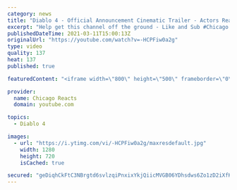 ```yaml
---
category: news
title: "Diablo 4 - Official Announcement Cinematic Trailer - Actors React"
excerpt: "Help get this channel off the ground - Like and Sub #Chicago #Blind #React."
publishedDateTime: 2021-03-11T15:00:13Z
originalUrl: "https://youtube.com/watch?v=-HCPFiw0a2g"
type: video
quality: 137
heat: 137
published: true

featuredContent: "<iframe width=\"800\" height=\"500\" frameborder=\"0\" src=\"https://www.youtube.com/embed/-HCPFiw0a2g\" allow=\"accelerometer; autoplay; encrypted-media; gyroscope; picture-in-picture\" allowfullscreen></iframe>"

provider:
  name: Chicago Reacts
  domain: youtube.com

topics:
  - Diablo 4

images:
  - url: "https://i.ytimg.com/vi/-HCPFiw0a2g/maxresdefault.jpg"
    width: 1280
    height: 720
    isCached: true

secured: "geDiqhCkFtC3NBrgtd6svlzqiPnxixYkjQiicMVGB06YDhsdws6Zo1zD2iXfKsoMlcjmXY4CT7XST9ogTF1WPIdnFAKFTJU1JG4wY57rF4xuv8Aoq7duSqcZroNXMk6rEaeB8pnljSU61KL3G8tTm8lNsXA4XZMihxVFQ/HjeMfCYMZuCU3+Tr5QEa9cnKqYgkPKUcr7FgfopuOh2H2n0aQFEbJJXh881CZh4ERy+aSxEBm4vDrh7vSFrKQb/4TmiMMbD9XbPc8b8AmYV7Vgw12sEml4qqSn/4vyT2f7TAES3DTaUMbhJ8Uoj2bK20oHxDhXAEvy5iKRTG4QeJ84hr6S0TFbaHNg93ajame0CBxUT3fuBYtmPx6E7zKNude7PlKhUeTgQKx41gnIOKJKl+L2XXvz6x4R6mbWicRlBk6iFh/hwLFtm9fJJ899mD5B;uCClQkKec9bLPz7rUg/Flg=="
---
```


